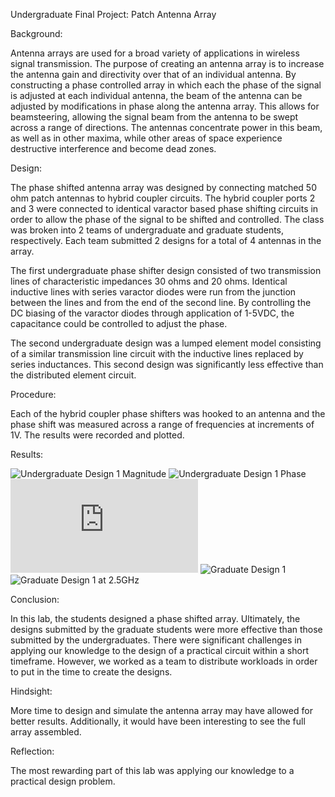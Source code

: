Undergraduate Final Project: Patch Antenna Array

Background:

Antenna arrays are used for a broad variety of applications in wireless signal transmission.  The purpose of creating an antenna array is to increase the antenna gain and directivity over that of an individual antenna.  By constructing a phase controlled array in which each the phase of the signal is adjusted at each individual antenna, the beam of the antenna can be adjusted by modifications in phase along the antenna array.  This allows for beamsteering, allowing the signal beam from the antenna to be swept across a range of directions.  The antennas concentrate power in this beam, as well as in other maxima, while other areas of space experience destructive interference and become dead zones.

Design:

The phase shifted antenna array was designed by connecting matched 50 ohm patch antennas to hybrid coupler circuits.  The hybrid coupler ports 2 and 3 were connected to identical varactor based phase shifting circuits in order to allow the phase of the signal to be shifted and controlled.  The class was broken into 2 teams of undergraduate and graduate students, respectively.  Each team submitted 2 designs for a total of 4 antennas in the array.

The first undergraduate phase shifter design consisted of two transmission lines of characteristic impedances 30 ohms and 20 ohms.  Identical inductive lines with series varactor diodes were run from the junction between the lines and from the end of the second line.  By controlling the DC biasing of the varactor diodes through application of 1-5VDC, the  capacitance could be controlled to adjust the phase.

The second undergraduate design was a lumped element model consisting of a similar transmission line circuit with the inductive lines replaced by series inductances.  This second design was significantly less effective than the distributed element circuit.

Procedure:

Each of the hybrid coupler phase shifters was hooked to an antenna and the phase shift was measured across a range of frequencies at increments of 1V.  The results were recorded and plotted.

Results:

![Undergraduate Design 1 Magnitude](https://github.com/CourseReps/ECEN452-Spring2016/blob/master/FINAL_PROJECT/Undergrad/Design1/Undergrad_Design1_Mag.png)
![Undergraduate Design 1 Phase](https://github.com/CourseReps/ECEN452-Spring2016/blob/master/FINAL_PROJECT/Undergrad/Design1/Undergrad_Design1_Phase.png)
![Undergraduate Design 2](https://github.com/CourseReps/ECEN452-Spring2016/blob/master/FINAL_PROJECT/Undergrad/Design2/Undergrad%20Design%202%20plots.pdf)
![Graduate Design 1](https://github.com/CourseReps/ECEN452-Spring2016/blob/master/FINAL_PROJECT/Graduate/Design1/Graduate1_Plot.png)
![Graduate Design 1 at 2.5GHz](https://github.com/CourseReps/ECEN452-Spring2016/blob/master/FINAL_PROJECT/Graduate/Design1/Graduate1_Plot_2.5GHz.png)

Conclusion:

In this lab, the students designed a phase shifted array.  Ultimately, the designs submitted by the graduate students were more effective than those submitted by the undergraduates.  There were significant challenges in applying our knowledge to the design of a practical circuit within a short timeframe.  However, we worked as a team to distribute workloads in order to put in the time to create the designs.

Hindsight:

More time to design and simulate the antenna array may have allowed for better results.  Additionally, it would have been interesting to see the full array assembled.

Reflection:

The most rewarding part of this lab was applying our knowledge to a practical design problem.
